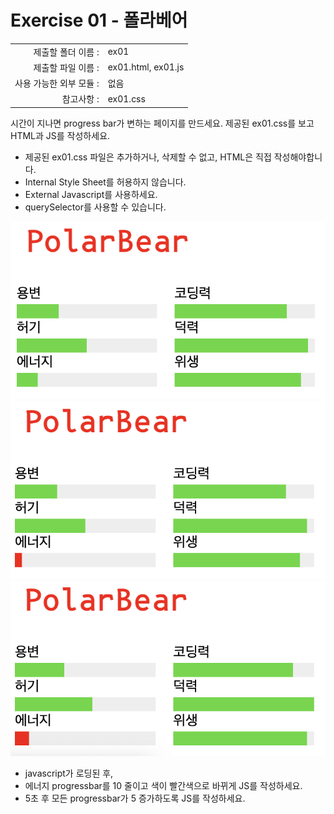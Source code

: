 # Exercise 01 - 폴라베어


|                      |                      |
| --------------------:| -------------------- |
|   제출할 폴더 이름 :     |  ex01                |
|   제출할 파일 이름 :     |  ex01.html, ex01.js  |
|   사용 가능한 외부 모듈 : |  없음                 |
|   참고사항 :           |  ex01.css            |

시간이 지나면 progress bar가 변하는 페이지를 만드세요. 제공된 ex01.css를 보고 HTML과 JS를 작성하세요.

- 제공된 ex01.css 파일은 추가하거나, 삭제할 수 없고, HTML은 직접 작성해야합니다.
- Internal Style Sheet를 허용하지 않습니다.
- External Javascript를 사용하세요.
- querySelector를 사용할 수 있습니다.

![ex01_1](./ex01_1.png)
![ex01_2](./ex01_2.png)
![ex01_3](./ex01_3.png)

- javascript가 로딩된 후,
- 에너지 progressbar를 10 줄이고 색이 빨간색으로 바뀌게 JS를 작성하세요.
- 5초 후 모든 progressbar가 5 증가하도록 JS를 작성하세요.

